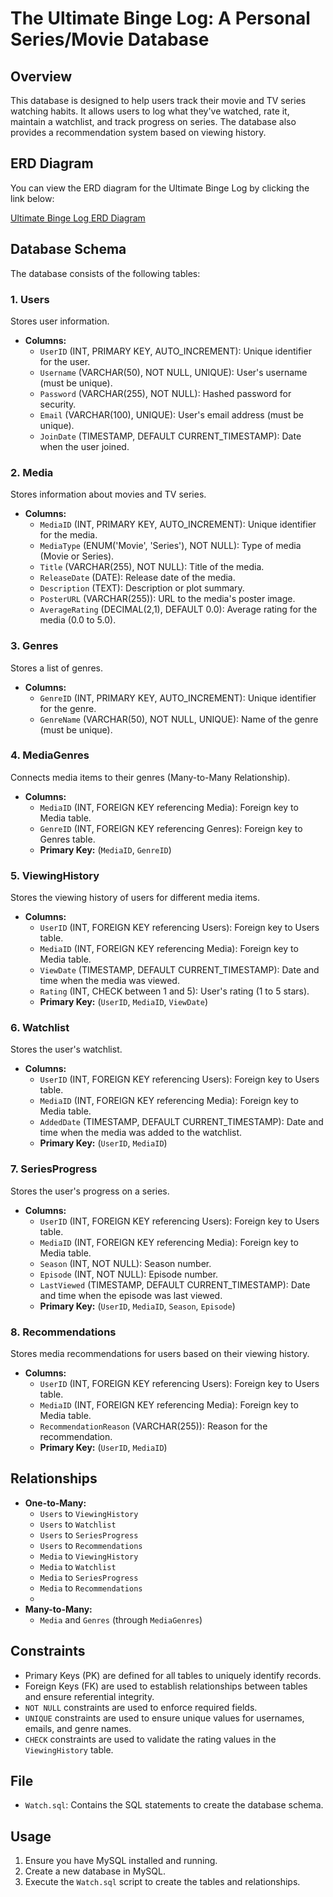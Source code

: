 # The Ultimate Binge Log: A Personal Series/Movie Database

## Overview

This database is designed to help users track their movie and TV series watching habits. It allows users to log what they've watched, rate it, maintain a watchlist, and track progress on series. The database also provides a recommendation system based on viewing history.

## ERD Diagram
You can view the ERD diagram for the Ultimate Binge Log by clicking the link below:

[Ultimate Binge Log ERD Diagram](Ultimate%20Binge%20Log.pdf)

## Database Schema

The database consists of the following tables:

### 1. Users

Stores user information.

*   **Columns:**
    *   `UserID` (INT, PRIMARY KEY, AUTO_INCREMENT): Unique identifier for the user.
    *   `Username` (VARCHAR(50), NOT NULL, UNIQUE): User's username (must be unique).
    *   `Password` (VARCHAR(255), NOT NULL): Hashed password for security.
    *   `Email` (VARCHAR(100), UNIQUE): User's email address (must be unique).
    *   `JoinDate` (TIMESTAMP, DEFAULT CURRENT_TIMESTAMP): Date when the user joined.

### 2. Media

Stores information about movies and TV series.

*   **Columns:**
    *   `MediaID` (INT, PRIMARY KEY, AUTO_INCREMENT): Unique identifier for the media.
    *   `MediaType` (ENUM('Movie', 'Series'), NOT NULL): Type of media (Movie or Series).
    *   `Title` (VARCHAR(255), NOT NULL): Title of the media.
    *   `ReleaseDate` (DATE): Release date of the media.
    *   `Description` (TEXT): Description or plot summary.
    *   `PosterURL` (VARCHAR(255)): URL to the media's poster image.
    *   `AverageRating` (DECIMAL(2,1), DEFAULT 0.0): Average rating for the media (0.0 to 5.0).

### 3. Genres

Stores a list of genres.

*   **Columns:**
    *   `GenreID` (INT, PRIMARY KEY, AUTO_INCREMENT): Unique identifier for the genre.
    *   `GenreName` (VARCHAR(50), NOT NULL, UNIQUE): Name of the genre (must be unique).

### 4. MediaGenres

Connects media items to their genres (Many-to-Many Relationship).

*   **Columns:**
    *   `MediaID` (INT, FOREIGN KEY referencing Media): Foreign key to Media table.
    *   `GenreID` (INT, FOREIGN KEY referencing Genres): Foreign key to Genres table.
    *   **Primary Key:** (`MediaID`, `GenreID`)

### 5. ViewingHistory

Stores the viewing history of users for different media items.

*   **Columns:**
    *   `UserID` (INT, FOREIGN KEY referencing Users): Foreign key to Users table.
    *   `MediaID` (INT, FOREIGN KEY referencing Media): Foreign key to Media table.
    *   `ViewDate` (TIMESTAMP, DEFAULT CURRENT_TIMESTAMP): Date and time when the media was viewed.
    *   `Rating` (INT, CHECK between 1 and 5): User's rating (1 to 5 stars).
    *   **Primary Key:** (`UserID`, `MediaID`, `ViewDate`)

### 6. Watchlist

Stores the user's watchlist.

*   **Columns:**
    *   `UserID` (INT, FOREIGN KEY referencing Users): Foreign key to Users table.
    *   `MediaID` (INT, FOREIGN KEY referencing Media): Foreign key to Media table.
    *   `AddedDate` (TIMESTAMP, DEFAULT CURRENT_TIMESTAMP): Date and time when the media was added to the watchlist.
    *   **Primary Key:** (`UserID`, `MediaID`)

### 7. SeriesProgress

Stores the user's progress on a series.

*   **Columns:**
    *   `UserID` (INT, FOREIGN KEY referencing Users): Foreign key to Users table.
    *   `MediaID` (INT, FOREIGN KEY referencing Media): Foreign key to Media table.
    *   `Season` (INT, NOT NULL): Season number.
    *   `Episode` (INT, NOT NULL): Episode number.
    *   `LastViewed` (TIMESTAMP, DEFAULT CURRENT_TIMESTAMP): Date and time when the episode was last viewed.
    *   **Primary Key:** (`UserID`, `MediaID`, `Season`, `Episode`)

### 8. Recommendations

Stores media recommendations for users based on their viewing history.

*   **Columns:**
    *   `UserID` (INT, FOREIGN KEY referencing Users): Foreign key to Users table.
    *   `MediaID` (INT, FOREIGN KEY referencing Media): Foreign key to Media table.
    *   `RecommendationReason` (VARCHAR(255)): Reason for the recommendation.
    *   **Primary Key:** (`UserID`, `MediaID`)

## Relationships

*   **One-to-Many:**
    *   `Users` to `ViewingHistory`
    *   `Users` to `Watchlist`
    *   `Users` to `SeriesProgress`
    *   `Users` to `Recommendations`
    *   `Media` to `ViewingHistory`
    *   `Media` to `Watchlist`
    *   `Media` to `SeriesProgress`
    *   `Media` to `Recommendations`
    *
*   **Many-to-Many:**
    *   `Media` and `Genres` (through `MediaGenres`)

## Constraints

*   Primary Keys (PK) are defined for all tables to uniquely identify records.
*   Foreign Keys (FK) are used to establish relationships between tables and ensure referential integrity.
*   `NOT NULL` constraints are used to enforce required fields.
*   `UNIQUE` constraints are used to ensure unique values for usernames, emails, and genre names.
*   `CHECK` constraints are used to validate the rating values in the `ViewingHistory` table.

## File

*   `Watch.sql`: Contains the SQL statements to create the database schema.

## Usage

1.  Ensure you have MySQL installed and running.
2.  Create a new database in MySQL.
3.  Execute the `Watch.sql` script to create the tables and relationships.

